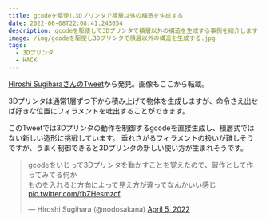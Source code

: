 ```yaml
---
title: gcodeを駆使し3Dプリンタで積層以外の構造を生成する
date: 2022-06-08T22:08:41.243054
description: gcodeを駆使して3Dプリンタで積層以外の構造を生成する事例を紹介します
image: /img/gcodeを駆使し3Dプリンタで積層以外の構造を生成する.jpg
tags:
  - 3Dプリンタ
  - HACK
---
```

[Hiroshi SugiharaさんのTweet](https://twitter.com/nodosakana/status/1511268146828951557)から発見。画像もここから転載。

3Dプリンタは通常1層ずつ下から積み上げて物体を生成しますが、命令さえ出せば好きな位置にフィラメントを吐出することができます。

このTweetでは3Dプリンタの動作を制御するgcodeを直接生成し、積層式ではない新しい造形に挑戦しています。
垂れさがるフィラメントの扱いが難しそうですが、うまく制御できると3Dプリンタの新しい使い方が生まれそうです。


<blockquote class="twitter-tweet"><p lang="ja" dir="ltr">gcodeをいじって3Dプリンタを動かすことを覚えたので、習作として作ってみてる何か<br>ものを入れると方向によって見え方が違ってなんかいい感じ <a href="https://t.co/fbZHesmzcf">pic.twitter.com/fbZHesmzcf</a></p>&mdash; Hiroshi Sugihara (@nodosakana) <a href="https://twitter.com/nodosakana/status/1511268146828951557?ref_src=twsrc%5Etfw">April 5, 2022</a></blockquote>
<script async src="https://platform.twitter.com/widgets.js" charset="utf-8"></script>


